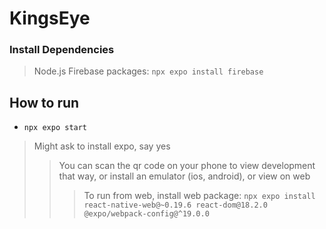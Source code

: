 # KingsEye

### Install Dependencies
> Node.js
> Firebase packages: ```npx expo install firebase```

## How to run
- ```npx expo start```
> Might ask to install expo, say yes
>> You can scan the qr code on your phone to view development that way, or install an emulator (ios, android), or view on web
>>> To run from web, install web package: ```npx expo install react-native-web@~0.19.6 react-dom@18.2.0 @expo/webpack-config@^19.0.0```